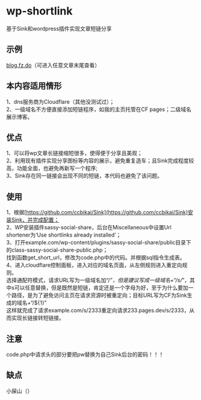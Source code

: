 # wp-shortlink
基于Sink和wordpress插件实现文章短链分享

## 示例
[blog.fz.do](blog.fz.do)（可进入任意文章末尾查看）

## 本内容适用情形
1、dns服务商为Cloudflare（其他没测试过）；  
2、一级域名不方便直接添加短链程序，如我的主页托管在CF pages；二级域名展示博客。

## 优点
1、可以将wp文章长链接缩短很多，使得便于分享且美观；  
2、利用现有插件实现分享图标等内容的展示，避免重复造车；且Sink完成程度较高，功能全面，也避免再新写一个程序;  
3、Sink存在同一链接会出现不同的短链，本代码也避免了该问题。

## 使用
1、根据[https://github.com/ccbikai/Sink](https://github.com/ccbikai/Sink)安装Sink，并完成配置；  
2、WP安装插件sassy-social-share，后台在Miscellaneous中设置Url shortener为‘Use shortlinks already installed’；  
3、打开example.com/wp-content/plugins/sassy-social-share/public目录下的class-sassy-social-share-public.php；  
找到函数get_short_url，修改为code.php中的代码。并根据sql指令生成表。  
4、进入cloudflare控制面板，进入对应的域名页面，从左侧规则进入重定向规则。  
选择通配符模式，请求URL写为一级域名加“/*”，但是建议写成一级域名+“/s/*”，其中s可以任意替换，但是既然是短链，肯定还是一个字母为好，至于为什么要加一个路径，是为了避免访问主页在请求资源时被重定向；目标URL写为CF为Sink生成的域名+“/${1}”  
这样就完成了请求example.com/s/2333重定向请求233.pages.dev/s/2333，从而实现长链接转短链接。  

## 注意
code.php中请求头的部分要把pw替换为自己Sink后台的密码！！！

## 缺点
小屎山（）
